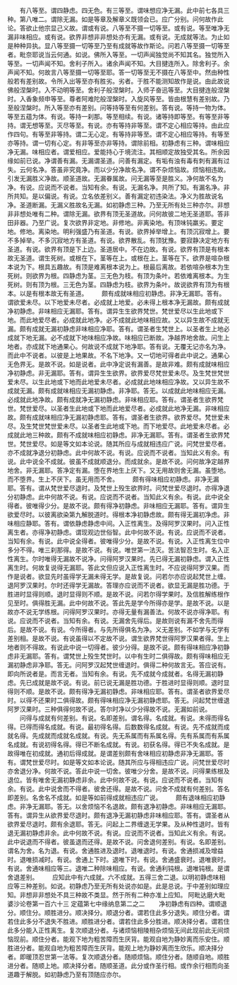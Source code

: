 <!-- { "loadSidebar": true } -->
　　有八等至。谓四静虑。四无色。有三等至。谓味想应净无漏。此中前七各具三种。第八唯二。谓除无漏。如是等章及解章义既领会已。应广分别。问何故作此论。答欲止他宗显己义故。谓或有说。八等至不摄一切等至。或有说。等至唯净无漏非味相应。或有说。欲界非想非非想处亦有无漏。或有说。无成就等法。为止如是种种异执。显八等至摄一切等至乃至有成就等故作斯论。问若八等至摄一切等至者。毗奈耶说当云何通。如说。佛所入等至。一切声闻独觉尚不知其名。独觉所入等至。一切声闻不知。舍利子所入。诸余声闻不知。大目揵连所入。除舍利子。余声闻不知。何故言八等至摄一切等至耶。答一切等至无不摄在八等至中。然由种性般若有差别故。令所入出等至亦有胜劣。劣者。于胜不能测知故作是说。由此故说佛般涅槃时。入不动明等至。舍利子般涅槃时。入师子奋迅等至。大目揵连般涅槃时。入香象频申等至。尊者阿难陀般涅槃时。入旋风等至。皆由根慧有差别故。乃至般涅槃时。所入等至亦有差别。问等持等至有何差别。答有说。等持一物为体。等至五蕴为体。有说。等持一刹那。等至相续。有说。诸等持即等至。有等至非等持。谓无想等至。灭尽等至。有说。亦有等持非等至。谓不定心相应等持。由此应作四句。有等至非等持。谓二无心定。有等持非等至。谓不定心相应等持。有等至亦等持。谓一切有心定。有非等至亦非等持。谓除前相。初静虑有三种。谓味相应净无漏。味相应者。谓爱相应。爱能持心于境流注。其相顺定故独受其名。所余因缘如前已说。净谓善有漏。无漏谓圣道。问善有漏定。有垢有浊有毒有刺有漏有过失。云何名净。答虽非究竟净。而以少分净故名净。谓不杂烦恼故。烦恼相违故。引发无漏胜义净故。顺圣道故。无漏眷属故。问无漏等至是胜义。净何故不名为净。有说。应说而不说者。当知有余。有说。无漏名净。共所了知。有漏名净。非所共知。是以偏说。有说。立名依差别义。善有漏定初违染法。净义为胜故说名净。圣道断漏。无漏义胜故名无漏。如初静虑三种。乃至无所有处三种亦尔。非想非非想处唯有二种。谓除无漏。欲界有顶无圣道故。问何故彼二地无圣道耶。答非田非器。乃至广说。复次欲界非定地。非修地。非离染地。有顶味钝羸劣。要定地。修地。离染地。明利强盛乃有圣道。有说。欲界掉举增上。有顶沉寂增上。要不多掉举。不多沉寂地方有圣道。有说。欲界散乱。有顶犹豫。要寂静决定地方有圣道。有说。欲界有顶是下上边。圣道居中。不在边故。有说。欲界有顶是有根本故无圣道。谓生死树。或根在下。茎等在上。或根在上。茎等在下。欲界是喧杂根本说为下。根具五趣故。有顶是难离根本说为上。根最后离故。若依喧杂根本为生死树。则欲界为根。四静虑为茎。三无色为枝。有顶为条叶。若依难离根本。为生死树。则有顶为根。三无色为茎。四静虑为枝。欲界为条叶。故说欲界有顶为有根本。以是有根本故无有圣道。
　　颇有成就味相应初静虑。非净无漏耶。答有。谓欲爱未尽。以下地爱未尽者。必成就上地爱。必未得上根本净无漏故。颇有成就净初静虑。非味相应无漏耶。答有。谓异生生欲界梵世。梵世爱尽以生此地或下地。而此地爱尽者。必成就此地净。必不成就此地味相应故。又以异生故不成就无漏。颇有成就无漏初静虑非味相应净耶。答有。谓圣者生梵世上。以圣者生上地必成就下地无漏。必不成就下地味相应净故。味相应已断故。净越界地舍故。问生上地者。亦成就下地通果心。何故说不成就下地净耶。答有说。无覆无记亦名为净。而此中不说者。以彼是上地果故。不名下地净。又一切地可得者此中说之。通果心无色界无。是故不说。如是说者。此中净定说有漏善。是故非难。颇有成就味相应净初静虑。非无漏耶。答有。谓异生生欲界。欲界爱尽梵世爱未尽。及生梵世梵世爱未尽。以生此地或下地而此地爱未尽者。必成就此地味相应净故。又以异生故不成就无漏。颇有成就味相应无漏初静虑。非净耶。答无。以成就此地味相应无漏。必成就此地净故。颇有成就净无漏初静虑。非味相应耶。答有。谓圣者生欲界梵世。梵世爱尽。以圣者生此地或下地而此地爱尽者。必成就此地净无漏。非味相应故。颇有成就味相应净无漏初静虑耶。答有。谓圣者生欲界。欲界爱尽。梵世爱未尽。及生梵世梵世爱未尽。以圣者生此地或下地。而下地爱尽。此地爱未尽者。必成就此地三种故。颇有不成就味相应初静虑。非净无漏耶。答有。谓圣者生欲界梵世。梵世爱尽。如是等文如本论说。随其所应与成就相违应广说。问梵世爱尽者。亦不成就净退分初静虑。此中何故不说。有说。应说而不说者。当知此义有余。有说。此中说全不成就。彼虽不成就顺退分。而成就余。是故不说。问何故净定越界地舍。非无漏耶。答净定有漏。堕在界地生上厌下。又无用故则舍无漏。虽堕地。而不堕界。生上不厌下。虽无用而不舍。
　　颇有得味相应初静虑。非净无漏耶。答有。谓从梵世爱尽退时。及梵世上殁生欲界时。问梵世爱尽退时。亦得净退分初静虑。此中何故不说。有说。应说而不说者。当知此义有余。有说。此中说全得者。彼唯得少分。是故不说。颇有得净初静虑。非味相应无漏耶。答有。谓异生欲爱尽时。以彼离欲染第九解脱道时。得根本净初静虑故。颇有得无漏初净虑。非味相应静耶。答有。谓依静虑静虑中间。入正性离生。及得阿罗汉果时。问入正性离生者。亦得净初静虑。谓现观边世俗智。此中何故不说。有说。应说而不说者。当知有余。有说。此中说全得者。彼唯得少分。是故不说。有说。入正性离生位中多分不得。唯三刹那得。是故不说。有说。唯世第一法灭。苦法智忍生时。名入正性离生。尔时唯得无漏故不说净。问得阿罗汉果时。先已得无漏初静虑。谓入正性离生时。何故复说得无漏耶。答此文但应说入正性离生时。不应说得阿罗汉果。而作是说者。欲显先时虽得学无漏未得无学。是故复说。问若尔亦应说起梵世上缠。退阿罗汉果时。尔时还得学无漏故。答理亦应说而不说者。欲显无漏是胜功德。于胜进时显得则顺。退时显得则不顺。是故不说。问若尔得学果时。及信胜解练根作见至时。俱得胜无漏。此中何故不说。答此先是学今所得亦是学。是故不说。以是故亦不说无学练根。问得阿罗汉果时。亦得无量有漏善法。何故不说亦得净耶。有说。应说而不说者。当知有余。有说。无漏舍先得后。是故则说有漏不舍先而得后。是故不说。有说。今所得者。与先所得俱名为净。义无差别。不如学与无学有差别相。是故不说。有说虽得以不定故不说。谓生欲界梵世得阿罗汉果者得。生上地者则不得故。有说此中说一切得者。彼少分得。是故不说。颇有得味相应净初静虑非无漏耶。答有。谓梵世上殁生梵世时。以中有生时二俱得故。颇有得味相应无漏初静虑非净耶。答无。问阿罗汉起梵世缠退时。俱得二种何故言无。答应说有。即向所说者是。而言无者。当知有余。有说。先不成就今成就者。名得无漏初静虑。先已成就是故不说。有说。前已说无漏是胜功德。于胜进时显得则顺。退时显得则不顺。是故不说。颇有得净无漏初静虑。非味相应耶。答有。谓圣者欲界爱尽时。以得不还果时二俱得故。颇有得味相应净无漏初静虑耶。答无。问起梵世缠退阿罗汉果时。三种俱得何故不说。答尔时净以少分得故不说。无漏如前说。
　　问得与成就有何差别。有说。名即差别。谓名得。名成就。有说。未得而得名得。已得而得名成就。有说。最初得名得。后数数得名成就。有说。先不成就而成就名得。先成就而成就名成就。有说。先无系属而有系属名得。先有系属而有系属名成就。有说初得名得。得已不断名成就。有说。初获名得。得已不失名成就。是故得唯在初成就。通初后得成就。是谓差别颇有舍味相应初静虑非净无漏耶。答有。谓梵世爱尽时。如是等文如本论说。随其所应与得相违应广说。问梵世爱尽时亦舍退分净。何故不说。答此中说一切舍。彼唯少分舍。是故不说。问得果练根及退位。皆有唯舍无漏初静虑非余。此中何故不说。有说。应说而不说者。当知有余。有说。此中说舍而不得者。彼舍还得。是故不说。问舍不成就有何差别。答名即差别。名舍名不成就。如是等如前得成就相违应广说。
　　颇有退味相应初静虑。非净无漏耶。答无。以舍烦恼不名退故。颇有退净初静虑。非味相应无漏耶。答有。谓异生从欲界爱尽退时。颇有退净无漏初静虑非味相应耶。答有。谓圣者从欲界爱尽退时。颇有余退耶。答无。问起上二界缠退无学果。及从种性退时。皆有退无漏初静虑非余。此中何故不说。有说。应说而不说者。当知此义有余。有说。此中说退而不得者。彼虽退而还得。是故不说。问舍退何差别。有说。名即差别。谓名为舍。名为退。有说。舍通胜进及退时。退唯退时。有说。舍通损减及增益时。退唯损减时。有说。舍通上下时。退唯下时。有说。舍通盛衰时。退唯衰时。有说。舍通味相应等三。退唯二种除味相应。有说。舍通利钝根。退唯钝根。是谓舍退差别。
　　应知此中有六成就。六不成就。五得三舍二退。以明初静虑味相应等三种差别。如说。初静虑乃至无所有处说亦如是。此是总说。于中差别如理应知。非想非非想处不具三种故不类显。然于所有二种亦准上应知。
阿毗达磨大毗婆沙论卷第一百六十三
定蕴第七中缘纳息第二之二
　　净初静虑有四种。谓顺退分。顺住分。顺胜进分。顺决择分。顺退分者。谓若住此多分退失。顺住分者。谓若住此多分不退失不胜进。顺胜进分者。谓若住此多分胜进。顺决择分者。谓若住此多分能入正性离生。复次顺退分者。与诸烦恼相陵相杂烦恼无间此现前此无间烦恼现前。顺住分者。能观下地为粗苦障而生厌背。能观自地为静妙离而乐安住。顺胜进分者。能观自地为粗苦障而生厌背。能观上地为静妙离而生欣乐。顺决择分者。即暖顶忍世第一法等。复次顺退分者。随顺烦恼。顺住分者。随顺自地。顺胜进分者。随顺上地。顺决择分者。随顺圣道。此分或作圣行相。或作余行相而向圣道趣于解脱。如初静虑乃至有顶随应亦尔。

